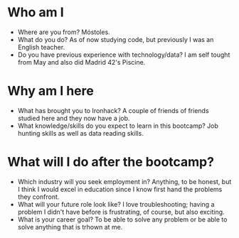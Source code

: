 # Who am I

* Where are you from?
    Móstoles.
* What do you do?
    As of now studying code, but previously I was an English teacher.
* Do you have previous experience with technology/data?
    I am self tought from May and also did Madrid 42's Piscine.

# Why am I here

* What has brought you to Ironhack?
    A couple of friends of friends studied here and they now have a job.
* What knowledge/skills do you expect to learn in this bootcamp?
    Job hunting skills as well as data reading skills.

# What will I do after the bootcamp?

* Which industry will you seek employment in?
    Anything, to be honest, but I think I would excel in education since I know first hand the problems they confront.
* What will your future role look like?
    I love troubleshooting; having a problem I didn't have before is frustrating, of course, but also exciting.
* What is your career goal?
    To be able to solve any problem or be able to solve anything that is trhown at me.
